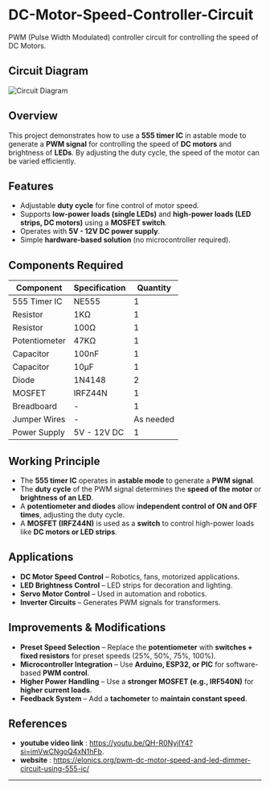# DC-Motor-Speed-Controller-Circuit
PWM (Pulse Width Modulated) controller circuit for controlling the speed of DC Motors.

## Circuit Diagram
![Circuit Diagram](https://github.com/user-attachments/assets/821815f2-4c95-43e0-baa3-987364d4d640)

## Overview
This project demonstrates how to use a **555 timer IC** in astable mode to generate a **PWM signal** for controlling the speed of **DC motors** and brightness of **LEDs**. By adjusting the duty cycle, the speed of the motor can be varied efficiently.

## Features
- Adjustable **duty cycle** for fine control of motor speed.
- Supports **low-power loads (single LEDs)** and **high-power loads (LED strips, DC motors)** using a **MOSFET switch**.
- Operates with **5V - 12V DC power supply**.
- Simple **hardware-based solution** (no microcontroller required).

## Components Required
| Component       | Specification   | Quantity |
|----------------|----------------|----------|
| 555 Timer IC   | NE555           | 1        |
| Resistor       | 1KΩ             | 1        |
| Resistor       | 100Ω            | 1        |
| Potentiometer  | 47KΩ            | 1        |
| Capacitor      | 100nF           | 1        |
| Capacitor      | 10µF            | 1        |
| Diode          | 1N4148          | 2        |
| MOSFET         | IRFZ44N         | 1        |
| Breadboard     | -               | 1        |
| Jumper Wires   | -               | As needed |
| Power Supply   | 5V - 12V DC     | 1        |

## Working Principle
- The **555 timer IC** operates in **astable mode** to generate a **PWM signal**.
- The **duty cycle** of the PWM signal determines the **speed of the motor** or **brightness of an LED**.
- A **potentiometer and diodes** allow **independent control of ON and OFF times**, adjusting the duty cycle.
- A **MOSFET (IRFZ44N)** is used as a **switch** to control high-power loads like **DC motors or LED strips**.

## Applications
- **DC Motor Speed Control** – Robotics, fans, motorized applications.
- **LED Brightness Control** – LED strips for decoration and lighting.
- **Servo Motor Control** – Used in automation and robotics.
- **Inverter Circuits** – Generates PWM signals for transformers.

## Improvements & Modifications
- **Preset Speed Selection** – Replace the **potentiometer** with **switches + fixed resistors** for preset speeds (25%, 50%, 75%, 100%).
- **Microcontroller Integration** – Use **Arduino, ESP32, or PIC** for software-based **PWM control**.
- **Higher Power Handling** – Use a **stronger MOSFET (e.g., IRF540N)** for **higher current loads**.
- **Feedback System** – Add a **tachometer** to **maintain constant speed**.

## References
- **youtube video link** : https://youtu.be/QH-R0NyjlY4?si=imVwCNgoQ4xN1hFb.
- **website** : https://elonics.org/pwm-dc-motor-speed-and-led-dimmer-circuit-using-555-ic/

---
